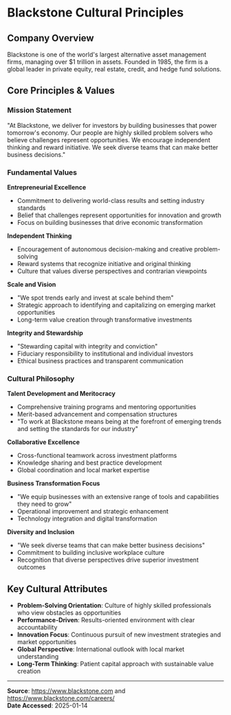 # Blackstone Cultural Principles

## Company Overview
Blackstone is one of the world's largest alternative asset management firms, managing over $1 trillion in assets. Founded in 1985, the firm is a global leader in private equity, real estate, credit, and hedge fund solutions.

## Core Principles & Values

### Mission Statement
"At Blackstone, we deliver for investors by building businesses that power tomorrow's economy. Our people are highly skilled problem solvers who believe challenges represent opportunities. We encourage independent thinking and reward initiative. We seek diverse teams that can make better business decisions."

### Fundamental Values

**Entrepreneurial Excellence**
- Commitment to delivering world-class results and setting industry standards
- Belief that challenges represent opportunities for innovation and growth
- Focus on building businesses that drive economic transformation

**Independent Thinking**
- Encouragement of autonomous decision-making and creative problem-solving
- Reward systems that recognize initiative and original thinking
- Culture that values diverse perspectives and contrarian viewpoints

**Scale and Vision**
- "We spot trends early and invest at scale behind them"
- Strategic approach to identifying and capitalizing on emerging market opportunities
- Long-term value creation through transformative investments

**Integrity and Stewardship**
- "Stewarding capital with integrity and conviction"
- Fiduciary responsibility to institutional and individual investors
- Ethical business practices and transparent communication

### Cultural Philosophy

**Talent Development and Meritocracy**
- Comprehensive training programs and mentoring opportunities
- Merit-based advancement and compensation structures
- "To work at Blackstone means being at the forefront of emerging trends and setting the standards for our industry"

**Collaborative Excellence**
- Cross-functional teamwork across investment platforms
- Knowledge sharing and best practice development
- Global coordination and local market expertise

**Business Transformation Focus**
- "We equip businesses with an extensive range of tools and capabilities they need to grow"
- Operational improvement and strategic enhancement
- Technology integration and digital transformation

**Diversity and Inclusion**
- "We seek diverse teams that can make better business decisions"
- Commitment to building inclusive workplace culture
- Recognition that diverse perspectives drive superior investment outcomes

## Key Cultural Attributes

- **Problem-Solving Orientation**: Culture of highly skilled professionals who view obstacles as opportunities
- **Performance-Driven**: Results-oriented environment with clear accountability
- **Innovation Focus**: Continuous pursuit of new investment strategies and market opportunities
- **Global Perspective**: International outlook with local market understanding
- **Long-Term Thinking**: Patient capital approach with sustainable value creation

---

**Source**: https://www.blackstone.com and https://www.blackstone.com/careers/  
**Date Accessed**: 2025-01-14
